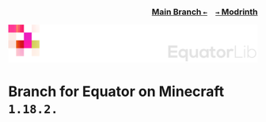 ### <p align=right>[Main Branch `←`](https://github.com/Krlite/Equator)&emsp;[`→` Modrinth](https://modrinth.com/mod/equator)</p>

![Banner](https://github.com/KrLite/Equator/blob/1.19.3/artwork/banner.png)

# Branch for Equator on Minecraft `1.18.2.`
